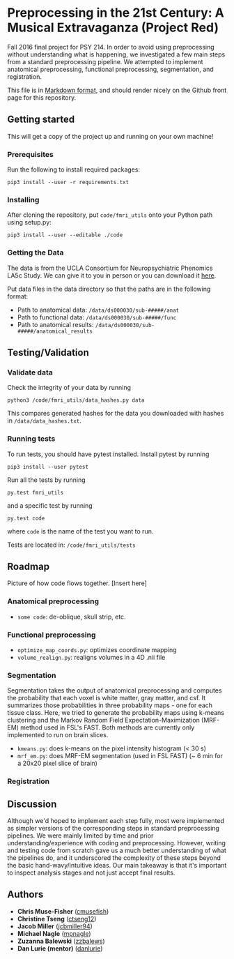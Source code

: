 # Preprocessing in the 21st Century: A Musical Extravaganza (Project Red)

Fall 2016 final project for PSY 214. In order to avoid using preprocessing without understanding what is happening, we  investigated a few main steps from a standard preprocessing pipeline. We attempted to implement anatomical preprocessing, functional preprocessing, segmentation, and registration. 

This file is in [Markdown
format](http://daringfireball.net/projects/markdown), and should render nicely
on the Github front page for this repository.

## Getting started

This will get a copy of the project up and running on your own machine!

### Prerequisites

Run the following to install required packages:

```
pip3 install --user -r requirements.txt
```

### Installing

After cloning the repository, put `code/fmri_utils` onto your Python path using setup.py: 

```
pip3 install --user --editable ./code
```

### Getting the Data

The data is from the UCLA Consortium for Neuropsychiatric Phenomics LA5c Study. We can give it to you in person or you can download it [here](https://openfmri.org/dataset/ds000030/). 

Put data files in the data directory so that the paths are in the following format:

* Path to anatomical data: `/data/ds000030/sub-#####/anat`
* Path to functional data: `/data/ds000030/sub-#####/func`
* Path to anatomical results: `/data/ds000030/sub-#####/anatomical_results`


## Testing/Validation

### Validate data
Check the integrity of your data by running

```
python3 /code/fmri_utils/data_hashes.py data
``` 

This compares generated hashes for the data you downloaded with hashes in `/data/data_hashes.txt`.

### Running tests
To run tests, you should have pytest installed. Install pytest by running

 ```
 pip3 install --user pytest
 ```
 
Run all the tests by running

```
py.test fmri_utils
```

and a specific test by running

```
py.test code
```

where ```code``` is the name of the test you want to run.    

Tests are located in: `/code/fmri_utils/tests`

## Roadmap 

Picture of how code flows together. [Insert here]

### Anatomical preprocessing
* `some code`: de-oblique, skull strip, etc. 

### Functional preprocessing
* `optimize_map_coords.py`: optimizes coordinate mapping
* `volume_realign.py`: realigns volumes in a 4D .nii file

### Segmentation
Segmentation takes the output of anatomical preprocessing and computes the probability that each voxel is white matter, gray matter, and csf. It summarizes those probabilities in three probability maps - one for each tissue class. Here, we tried to generate the probability maps using k-means clustering and the Markov Random Field Expectation-Maximization (MRF-EM) method used in FSL's FAST. Both methods are currently only implemented to run on brain slices. 

* `kmeans.py`: does k-means on the pixel intensity histogram (< 30 s)
* `mrf_em.py`: does MRF-EM segmentation (used in FSL FAST) (~ 6 min for a 20x20 pixel slice of brain)

### Registration


## Discussion
Although we'd hoped to implement each step fully, most were implemented as simpler versions of the corresponding steps in standard preprocessing pipelines. We were mainly limited by time and prior understanding/experience with coding and preprocessing. However, writing and testing code from scratch gave us a much better understanding of what the pipelines do,  and it underscored the complexity of these steps beyond the basic hand-wavy/intuitive ideas. Our main takeaway is that it's important to inspect analysis stages and not just accept final results. 

## Authors
* **Chris Muse-Fisher** ([cmusefish](https://github.com/cmusefish))
* **Christine Tseng** ([ctseng12](https://github.com/ctseng12))
* **Jacob Miller** ([jcbmiller94](https://github.com/jcbmiller94))
* **Michael Nagle** ([mpnagle](https://github.com/mpnagle))
* **Zuzanna Balewski** ([zzbalews](https://github.com/zzbalews))
* **Dan Lurie (mentor)** ([danlurie](https://github.com/danlurie))
